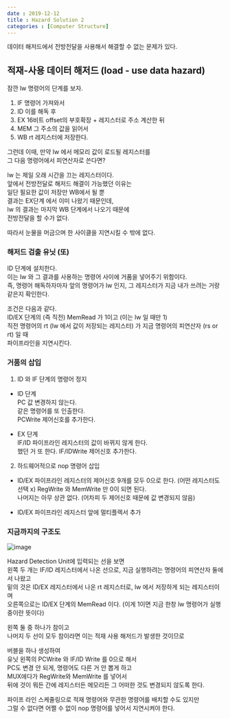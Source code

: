 ```yaml
---
date : 2019-12-12
title : Hazard Solution 2
categories : [Computer Structure]
---
```


데이터 해저드에서 전방전달을 사용해서 해결할 수 없는 문제가 있다.  

## 적재-사용 데이터 해저드 (load - use data hazard)

잠깐 lw 명령어의 단계를 보자.  

1. IF 명령어 가져와서  
2. ID 이를 해독 후  
3. EX 16비트 offset의 부호확장 + 레지스터로 주소 계산한 뒤  
4. MEM 그 주소의 값을 읽어서  
5. WB rt 레지스터에 저장한다.  

그런데 이때, 만약 lw 에서 메모리 값이 로드될 레지스터를  
그 다음 명령어에서 피연산자로 쓴다면?  

lw 는 제일 오래 시간을 끄는 레지스터이다.  
앞에서 전방전달로 해저드 해결이 가능했던 이유는  
일단 필요한 값이 저장만 WB에서 될 뿐  
결과는 EX단계 에서 이미 나왔기 때문인데,  
lw 의 결과는 마지막 WB 단계에서 나오기 때문에  
전방전달을 할 수가 없다.  

따라서 눈물을 머금으며 한 사이클을 지연시킬 수 밖에 없다.  

### 해저드 검출 유닛 (또)

ID 단계에 설치한다.  
이는 lw 와 그 결과를 사용하는 명령어 사이에 거품을 넣어주기 위함이다.  
즉, 명령어 해독하자마자 앞의 명령어가 lw 인지, 그 레지스터가 지금 내가 쓰려는 거랑 같은지 확인한다.  


조건은 다음과 같다.  
ID/EX 단계의 (즉 직전) MemRead 가 1이고 (이는 lw 일 때만 1)    
직전 명령어의 rt (lw 에서 값이 저장되는 레지스터) 가 지금 명령어의 피연산자 (rs or rt) 일 때  
파이프라인을 지연시킨다.  

### 거품의 삽입

1. ID 와 IF 단계의 명령어 정지
  - ID 단계  
    PC 값 변경하지 않는다.  
    같은 명령어를 또 인출한다.  
    PCWrite 제어신호를 추가한다.  
    
  - EX 단계  
    IF/ID 파이프라인 레지스터의 값이 바뀌지 않게 한다.  
    했던 거 또 한다.
    IF/IDWrite 제어신호 추가한다.  
    
2. 하드웨어적으로 nop 명령어 삽입  
  - ID/EX 파이프라인 레지스터의 제어신호 9개를 모두 0으로 한다. (어떤 레지스터도 선택 x)
    RegWrite 와 MemWrite 만 0이 되면 된다.  
    나머지는 아무 상관 없다. (어차피 두 제어신호 때문에 값 변경되지 않음)  
   
  - ID/EX 파이프라인 레지스터 앞에 멀티플렉서 추가  
  
  
### 지금까지의 구조도
  
![image](https://user-images.githubusercontent.com/22045424/70857412-0373ca00-1f31-11ea-81c5-6bfa23544e3a.png)
  
Hazard Detection Unit에 입력되는 선을 보면  
왼쪽 두 개는 IF/ID 레지스터에서 나온 선으로, 지금 실행하려는 명령어의 피연산자 둘에서 나왔고  
밑의 것은 ID/EX 레지스터에서 나온 rt 레지스터로, lw 에서 저장하게 되는 레지스터이며  
오른쪽으로는 ID/EX 단계의 MemRead 이다. (이게 1이면 지금 한창 lw 명령어가 실행 중이란 뜻이다)  

왼쪽 둘 중 하나가 참이고  
나머지 두 선이 모두 참이라면 이는 적재 사용 해저드가 발생한 것이므로  
  
버블을 하나 생성하여  
유닛 왼쪽의 PCWrite 와 IF/ID Write 를 0으로 해서  
PC도 변경 안 되게, 명령어도 다른 거 안 뽑게 하고  
MUX에다가 RegWrite와 MemWrite 를 넣어서  
뒤에 것이 뭐든 간에 레지스터든 메모리든 그 어떠한 것도 변경되지 않도록 한다.  
  

파이프 라인 스케줄링으로 적재 명령어와 무관한 명령어를 배치할 수도 있지만  
그럴 수 없다면 어쩔 수 없이 nop 명령어를 넣어서 지연시켜야 한다.  
    

